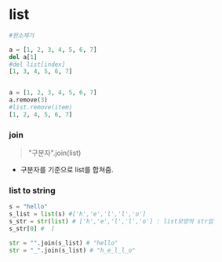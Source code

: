 # list

``` python
#원소제거

a = [1, 2, 3, 4, 5, 6, 7]
del a[1]
#del list[index]
[1, 3, 4, 5, 6, 7]


a = [1, 2, 3, 4, 5, 6, 7]
a.remove(3)
#list.remove(item)
[1, 2, 4, 5, 6, 7]
```


### join
> "구분자".join(list)
- 구분자를 기준으로 list를 합쳐줌.

### list to string
``` python
s = "hello" 
s_list = list(s) #['h','e','l','l','o']
s_str = str(list) # ['h','e','l','l','o'] : list모양의 str임
s_str[0] #  [

str = "".join(s_list) # "hello"
str = "_".join(s_list) # "h_e_l_l_o"
```